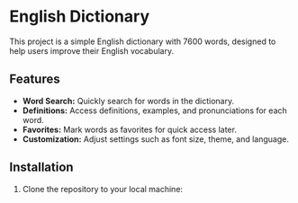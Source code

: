 # English Dictionary

This project is a simple English dictionary with 7600 words, designed to help users improve their English vocabulary.

## Features

- **Word Search:** Quickly search for words in the dictionary.
- **Definitions:** Access definitions, examples, and pronunciations for each word.
- **Favorites:** Mark words as favorites for quick access later.
- **Customization:** Adjust settings such as font size, theme, and language.

## Installation

1. Clone the repository to your local machine:

